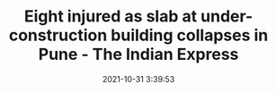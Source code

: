 ---
"title": "Eight injured as slab at under-construction building collapses in Pune - The Indian Express"
"date": "2021-10-31 3:39:53"
"feed_name": "GOOGLENEWSCONSTRUCTION"
"feed_website": "https://news.google.com/search?q=construction%2Bincident&hl=en-US&gl=US&ceid=US:en"
"feed_rss": "https://news.google.com/rss/search?q=construction%2Bincident&hl=en-US&gl=US&ceid=US:en"
"link": "https://indianexpress.com/article/cities/pune/eight-injured-as-slab-at-under-construction-building-collapses-in-pune-7599821/"
"source": "{'href': 'https://indianexpress.com', 'title': 'The Indian Express'}"
"file": "_posts/2021-1-1-7722858f11a9d93a01777e32015eacd5910a77d3.md"
"accident": "1"
"drilling": "0"
"dead": "0"
"injured": "8"
"arrested": "0"
"place": "pune"
"where": "construction site"
"causes": "collapse"
"place_uri": "http://en.wikipedia.org/wiki/Pune"
---